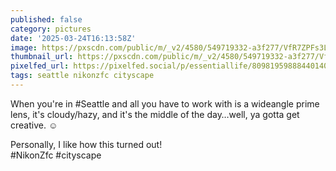 ```yaml
---
published: false
category: pictures
date: '2025-03-24T16:13:58Z'
image: https://pxscdn.com/public/m/_v2/4580/549719332-a3f277/VfR7ZPFs3LB5/1PrD7Z6mEVXMjsxiqjAzHo6kE5NhCcJyyz2FWubc.jpg
thumbnail_url: https://pxscdn.com/public/m/_v2/4580/549719332-a3f277/VfR7ZPFs3LB5/1PrD7Z6mEVXMjsxiqjAzHo6kE5NhCcJyyz2FWubc_thumb.jpg
pixelfed_url: https://pixelfed.social/p/essentiallife/809819598884401404
tags: seattle nikonzfc cityscape
---
```


When you're in #Seattle and all you have to work with is a wideangle prime lens, it's cloudy/hazy, and it's the middle of the day…well, ya gotta get creative. ☺️  
  
Personally, I like how this turned out!  
#NikonZfc #cityscape